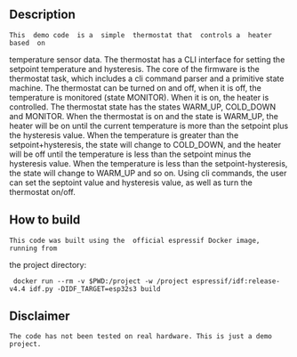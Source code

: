 ## Description

    This  demo code  is a  simple  thermostat that  controls a  heater based  on
temperature sensor  data. The  thermostat has  a CLI  interface for  setting the
setpoint temperature and hysteresis. The core  of the firmware is the thermostat
task, which  includes a cli  command parser and  a primitive state  machine. The
thermostat  can be  turned  on and  off,  when  it is  off,  the temperature  is
monitored  (state  MONITOR). When  it  is  on,  the  heater is  controlled.  The
thermostat  state  has the  states  WARM_UP,  COLD_DOWN  and MONITOR.  When  the
thermostat is  on and  the state  is WARM_UP, the  heater will  be on  until the
current temperature  is more than the  setpoint plus the hysteresis  value. When
the temperature is  greater than the setpoint+hysteresis, the  state will change
to COLD_DOWN, and the heater will be  off until the temperature is less than the
setpoint  minus the  hysteresis value.  When the  temperature is  less than  the
setpoint-hysteresis, the state will change to WARM_UP and so on.
    Using  cli commands,  the user  can set  the septoint  value and  hysteresis
value, as well as turn the thermostat on/off.

## How to build
    This code was built using the  official espressif Docker image, running from
the project directory:

```
 docker run --rm -v $PWD:/project -w /project espressif/idf:release-v4.4 idf.py -DIDF_TARGET=esp32s3 build
```

## Disclaimer
    The code has not been tested on real hardware. This is just a demo project.
